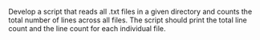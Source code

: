 Develop a script that reads all .txt files in a given directory and counts the total number of lines across all files. The script should print the total line count and the line count for each individual file.